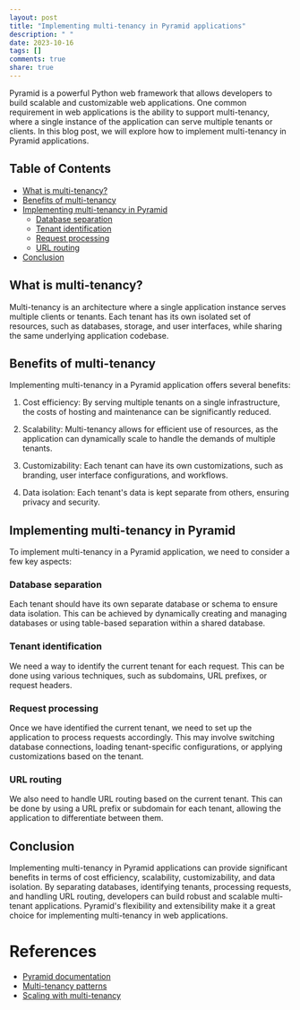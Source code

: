 ```yaml
---
layout: post
title: "Implementing multi-tenancy in Pyramid applications"
description: " "
date: 2023-10-16
tags: []
comments: true
share: true
---
```


Pyramid is a powerful Python web framework that allows developers to build scalable and customizable web applications. One common requirement in web applications is the ability to support multi-tenancy, where a single instance of the application can serve multiple tenants or clients. In this blog post, we will explore how to implement multi-tenancy in Pyramid applications.

## Table of Contents
- [What is multi-tenancy?](#what-is-multi-tenancy)
- [Benefits of multi-tenancy](#benefits-of-multi-tenancy)
- [Implementing multi-tenancy in Pyramid](#implementing-multi-tenancy-in-pyramid)
  - [Database separation](#database-separation)
  - [Tenant identification](#tenant-identification)
  - [Request processing](#request-processing)
  - [URL routing](#url-routing)
- [Conclusion](#conclusion)

## What is multi-tenancy?

Multi-tenancy is an architecture where a single application instance serves multiple clients or tenants. Each tenant has its own isolated set of resources, such as databases, storage, and user interfaces, while sharing the same underlying application codebase.

## Benefits of multi-tenancy

Implementing multi-tenancy in a Pyramid application offers several benefits:

1. Cost efficiency: By serving multiple tenants on a single infrastructure, the costs of hosting and maintenance can be significantly reduced.

2. Scalability: Multi-tenancy allows for efficient use of resources, as the application can dynamically scale to handle the demands of multiple tenants.

3. Customizability: Each tenant can have its own customizations, such as branding, user interface configurations, and workflows.

4. Data isolation: Each tenant's data is kept separate from others, ensuring privacy and security.

## Implementing multi-tenancy in Pyramid

To implement multi-tenancy in a Pyramid application, we need to consider a few key aspects:

### Database separation

Each tenant should have its own separate database or schema to ensure data isolation. This can be achieved by dynamically creating and managing databases or using table-based separation within a shared database.

### Tenant identification

We need a way to identify the current tenant for each request. This can be done using various techniques, such as subdomains, URL prefixes, or request headers.

### Request processing

Once we have identified the current tenant, we need to set up the application to process requests accordingly. This may involve switching database connections, loading tenant-specific configurations, or applying customizations based on the tenant.

### URL routing

We also need to handle URL routing based on the current tenant. This can be done by using a URL prefix or subdomain for each tenant, allowing the application to differentiate between them.

## Conclusion

Implementing multi-tenancy in Pyramid applications can provide significant benefits in terms of cost efficiency, scalability, customizability, and data isolation. By separating databases, identifying tenants, processing requests, and handling URL routing, developers can build robust and scalable multi-tenant applications. Pyramid's flexibility and extensibility make it a great choice for implementing multi-tenancy in web applications.

# References
- [Pyramid documentation](https://docs.pylonsproject.org/projects/pyramid/en/latest/)
- [Multi-tenancy patterns](https://www.toptal.com/python/implementing-multi-tenancy-in-django)
- [Scaling with multi-tenancy](https://chariotsolutions.com/blog/post/scaling-saas-microservices-multi-tenancy-company-2017-json-web-token/)